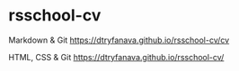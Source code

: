 # rsschool-cv


Markdown & Git https://dtryfanava.github.io/rsschool-cv/cv

HTML, CSS & Git https://dtryfanava.github.io/rsschool-cv/

